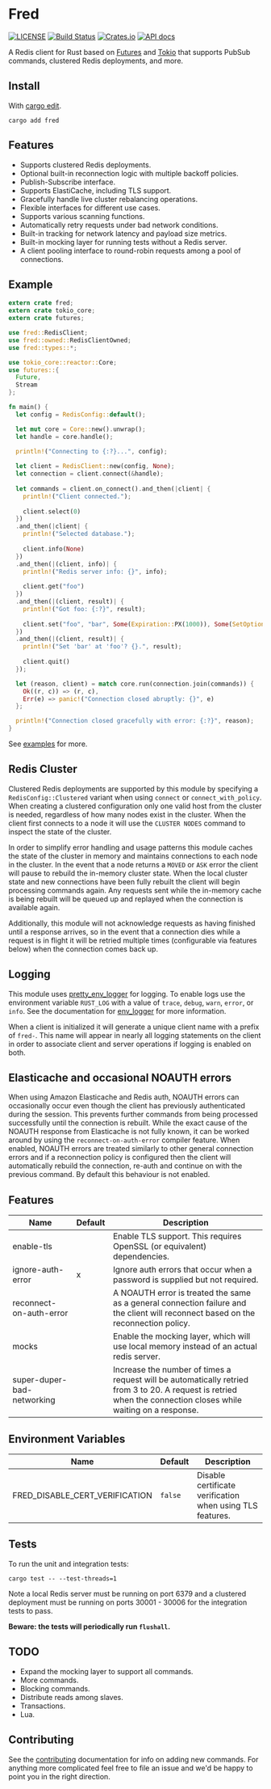 Fred
====

[![LICENSE](https://img.shields.io/badge/license-MIT-blue.svg)](LICENSE)
[![Build Status](https://travis-ci.org/azuqua/fred.rs.svg?branch=master)](https://travis-ci.org/azuqua/fred.rs)
[![Crates.io](https://img.shields.io/crates/v/fred.svg)](https://crates.io/crates/fred)
[![API docs](https://docs.rs/fred/badge.svg)](https://docs.rs/fred)

A Redis client for Rust based on [Futures](https://github.com/alexcrichton/futures-rs) and [Tokio](https://tokio.rs/) that supports PubSub commands, clustered Redis deployments, and more.

## Install

With [cargo edit](https://github.com/killercup/cargo-edit).

```
cargo add fred
```

## Features

* Supports clustered Redis deployments.
* Optional built-in reconnection logic with multiple backoff policies.
* Publish-Subscribe interface.
* Supports ElastiCache, including TLS support.
* Gracefully handle live cluster rebalancing operations.
* Flexible interfaces for different use cases.
* Supports various scanning functions.
* Automatically retry requests under bad network conditions.
* Built-in tracking for network latency and payload size metrics.
* Built-in mocking layer for running tests without a Redis server.
* A client pooling interface to round-robin requests among a pool of connections.

## Example

```rust
extern crate fred;
extern crate tokio_core;
extern crate futures;

use fred::RedisClient;
use fred::owned::RedisClientOwned;
use fred::types::*;

use tokio_core::reactor::Core;
use futures::{
  Future,
  Stream
};

fn main() {
  let config = RedisConfig::default();

  let mut core = Core::new().unwrap();
  let handle = core.handle();

  println!("Connecting to {:?}...", config);
  
  let client = RedisClient::new(config, None);
  let connection = client.connect(&handle);
  
  let commands = client.on_connect().and_then(|client| {
    println!("Client connected.");
    
    client.select(0)
  })
  .and_then(|client| {
    println!("Selected database.");
    
    client.info(None)
  })
  .and_then(|(client, info)| {
    println!("Redis server info: {}", info);
    
    client.get("foo")
  })
  .and_then(|(client, result)| {
    println!("Got foo: {:?}", result);
    
    client.set("foo", "bar", Some(Expiration::PX(1000)), Some(SetOptions::NX))
  })
  .and_then(|(client, result)| {
    println!("Set 'bar' at 'foo'? {}.", result);
    
    client.quit()
  });

  let (reason, client) = match core.run(connection.join(commands)) {
    Ok((r, c)) => (r, c),
    Err(e) => panic!("Connection closed abruptly: {}", e) 
  };

  println!("Connection closed gracefully with error: {:?}", reason);
}
```

See [examples](https://github.com/azuqua/fred.rs/tree/master/examples) for more.

## Redis Cluster

Clustered Redis deployments are supported by this module by specifying a `RedisConfig::Clustered` variant when using `connect` or `connect_with_policy`. When creating a clustered configuration only one valid host from the cluster is needed, regardless of how many nodes exist in the cluster. When the client first connects to a node it will use the `CLUSTER NODES` command to inspect the state of the cluster.

In order to simplify error handling and usage patterns this module caches the state of the cluster in memory and maintains connections to each node in the cluster. In the event that a node returns a `MOVED` or `ASK` error the client will pause to rebuild the in-memory cluster state. When the local cluster state and new connections have been fully rebuilt the client will begin processing commands again. Any requests sent while the in-memory cache is being rebuilt will be queued up and replayed when the connection is available again. 

Additionally, this module will not acknowledge requests as having finished until a response arrives, so in the event that a connection dies while a request is in flight it will be retried multiple times (configurable via features below) when the connection comes back up.

## Logging

This module uses [pretty_env_logger](https://github.com/seanmonstar/pretty-env-logger) for logging. To enable logs use the environment
variable `RUST_LOG` with a value of `trace`, `debug`, `warn`, `error`, or `info`. See the documentation for [env_logger](http://rust-lang-nursery.github.io/log/env_logger/) for more information. 

When a client is initialized it will generate a unique client name with a prefix of `fred-`. This name will appear in nearly all logging statements on the client in order to associate client and server operations if logging is enabled on both.

## Elasticache and occasional NOAUTH errors

When using Amazon Elasticache and Redis auth, NOAUTH errors can occasionally occur even though the client has previously authenticated during the session.  This prevents further commands from being processed successfully until the connection is rebuilt.  While the exact cause of the NOAUTH response from Elasticache is not fully known, it can be worked around by using the `reconnect-on-auth-error` compiler feature.  When enabled, NOAUTH errors are treated similarly to other general connection errors and if a reconnection policy is configured then the client will automatically rebuild the connection, re-auth and continue on with the previous command.  By default this behaviour is not enabled.

## Features

|    Name                     | Default | Description                                                                                                                                                          |
|---------------------------- |---------|----------------------------------------------------------------------------------------------------------------------------------------------------------------------|
| enable-tls                  |         | Enable TLS support. This requires OpenSSL (or equivalent) dependencies.                                                                                              |
| ignore-auth-error           |    x    | Ignore auth errors that occur when a password is supplied but not required.                                                                                          |
| reconnect-on-auth-error     |         | A NOAUTH error is treated the same as a general connection failure and the client will reconnect based on the reconnection policy.                                                 |
| mocks                       |         | Enable the mocking layer, which will use local memory instead of an actual redis server.                                                                             |
| super-duper-bad-networking  |         | Increase the number of times a request will be automatically retried from 3 to 20. A request is retried when the connection closes while waiting on a response.      |

## Environment Variables

|   Name                            | Default | Description                                                                              |
|-----------------------------------|---------|------------------------------------------------------------------------------------------|
| FRED_DISABLE_CERT_VERIFICATION    | `false` | Disable certificate verification when using TLS features.                                |


## Tests

To run the unit and integration tests:

```
cargo test -- --test-threads=1
```

Note a local Redis server must be running on port 6379 and a clustered deployment must be running on ports 30001 - 30006 for the integration tests to pass.

**Beware: the tests will periodically run `flushall`.**

## TODO

* Expand the mocking layer to support all commands.
* More commands.
* Blocking commands.
* Distribute reads among slaves.
* Transactions.
* Lua.

## Contributing

See the [contributing](CONTRIBUTING.md) documentation for info on adding new commands. For anything more complicated feel free to file an issue and we'd be happy to point you in the right direction. 
